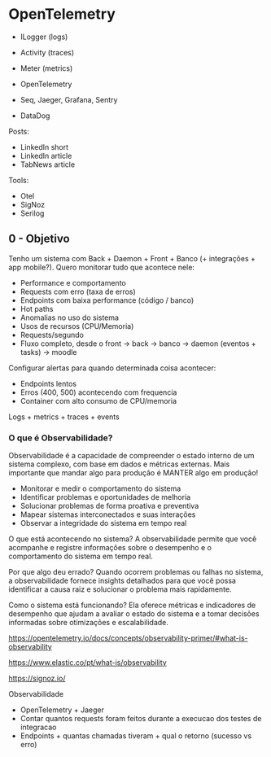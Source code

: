 # OpenTelemetry

- ILogger (logs)
- Activity (traces)
- Meter (metrics)


- OpenTelemetry
- Seq, Jaeger, Grafana, Sentry
- DataDog


Posts:
- LinkedIn short
- LinkedIn article
- TabNews article

Tools:
- Otel
- SigNoz
- Serilog

## 0 - Objetivo

Tenho um sistema com Back + Daemon + Front + Banco (+ integrações + app mobile?).
Quero monitorar tudo que acontece nele:
- Performance e comportamento
- Requests com erro (taxa de erros)
- Endpoints com baixa performance (código / banco)
- Hot paths
- Anomalias no uso do sistema
- Usos de recursos (CPU/Memoria)
- Requests/segundo
- Fluxo completo, desde o front -> back -> banco -> daemon (eventos + tasks) -> moodle

Configurar alertas para quando determinada coisa acontecer:
- Endpoints lentos
- Erros (400, 500) acontecendo com frequencia
- Container com alto consumo de CPU/memoria

Logs + metrics + traces + events

### O que é Observabilidade?

Observabilidade é a capacidade de compreender o estado interno de um sistema complexo, com base em dados e métricas externas.
Mais importante que mandar algo para produção é MANTER algo em produção!

- Monitorar e medir o comportamento do sistema
- Identificar problemas e oportunidades de melhoria
- Solucionar problemas de forma proativa e preventiva
- Mapear sistemas interconectados e suas interações
- Observar a integridade do sistema em tempo real



O que está acontecendo no sistema? A observabilidade permite que você acompanhe e registre informações sobre o desempenho e o comportamento do sistema em tempo real.

Por que algo deu errado? Quando ocorrem problemas ou falhas no sistema, a observabilidade fornece insights detalhados para que você possa identificar a causa raiz e solucionar o problema mais rapidamente.

Como o sistema está funcionando? Ela oferece métricas e indicadores de desempenho que ajudam a avaliar o estado do sistema e a tomar decisões informadas sobre otimizações e escalabilidade.


https://opentelemetry.io/docs/concepts/observability-primer/#what-is-observability

https://www.elastic.co/pt/what-is/observability



https://signoz.io/


Observabilidade

- OpenTelemetry + Jaeger
- Contar quantos requests foram feitos durante a execucao dos testes de integracao
- Endpoints + quantas chamadas tiveram + qual o retorno (sucesso vs erro)



